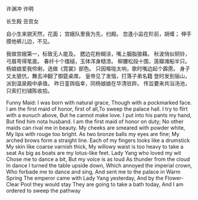 
许渊冲 许明

长生殿 丑宫女

自小生来貌天然，花面；
宫娥队里我为先，扫殿。
忽逢小监在阶前，胡缠；
伸手摸他裤儿边，不见。

我做宫娥第一，标致无人能及。
腮边花粉糊涂，嘴上胭脂狼藉。
秋波俏似铜铃，弓眉弯得笔直。
春纤十个擂槌，玉体浑身糙漆。
柳腰松段十围，莲瓣滩船半只。
杨娘娘爱我伶俐，选做《霓裳》部色。
只因喉咙太响，歌时嘴边起个霹雳。
身子又太狼伉，舞去冲翻了御筵桌席。
皇帝见了发恼，打落子弟名籍
登时发到骊山，派到温泉殿中承值。
昨日銮舆临幸，同杨娘娘在华清驻跸。
传旨要来共浴汤池，只索打扫铺陈收拾。

Funny Maid: I was born with natural grace,
Though with a pockmarked face.
I am the first maid of honor, 
first of all,To sweep the palace hall.
I try to flirt with a eunuch above,
But he cannot make love.
I put into his pants my hand,
But find him nota husband.
I am the first maid of honor on duty;
No other maids can rival me in beauty.
My cheeks are smeared with powder white,
My lips with rouge too bright.
As two bronze balls my eyes are fine;
My arched brows form a straight line.
Each of my fingers looks like a drumstick 
My skin like coarse varnish thick,
My willowy waist is too heavy to take a seat 
As big as boats are my lotus-like feet.
Lady Yang who loved my wit 
Chose me to dance a bit,
But my voice is as loud 
As thunder from the cloud
In dance I turned the table upside down,
Which annoyed the imperial crown,
Who forbade me to dance and sing,
And sent me to the palace in Warm Spring 
The emperor came with Lady Yang yesterday,
And by the Flower-Clear Pool they would stay 
They are going to take a bath today,
And I am ordered to sweep the pathway